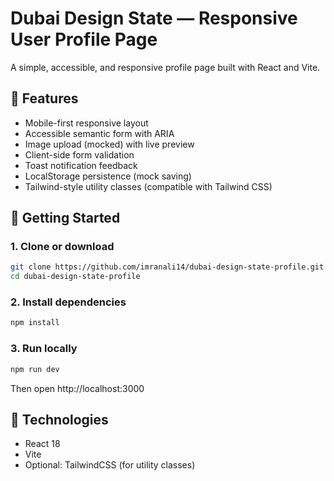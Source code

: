 # Dubai Design State — Responsive User Profile Page

A simple, accessible, and responsive profile page built with React and Vite.

## 🧭 Features
- Mobile-first responsive layout
- Accessible semantic form with ARIA
- Image upload (mocked) with live preview
- Client-side form validation
- Toast notification feedback
- LocalStorage persistence (mock saving)
- Tailwind-style utility classes (compatible with Tailwind CSS)

## 🚀 Getting Started

### 1. Clone or download
```bash
git clone https://github.com/imranali14/dubai-design-state-profile.git
cd dubai-design-state-profile
```

### 2. Install dependencies
```bash
npm install
```

### 3. Run locally
```bash
npm run dev
```

Then open http://localhost:3000

## 🧩 Technologies
- React 18
- Vite
- Optional: TailwindCSS (for utility classes)


